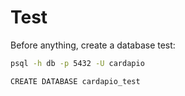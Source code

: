 # Test
Before anything, create a database test:

```bash
psql -h db -p 5432 -U cardapio
```

```bash
CREATE DATABASE cardapio_test
```